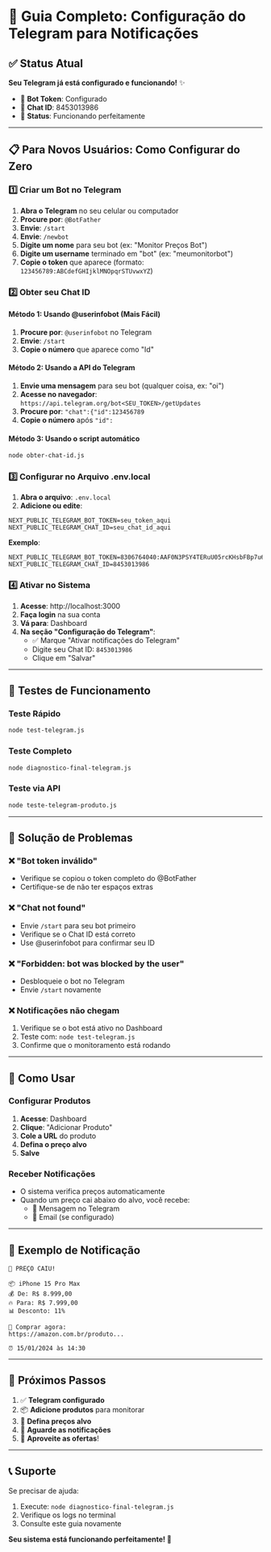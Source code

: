 # 🤖 Guia Completo: Configuração do Telegram para Notificações

## ✅ Status Atual

**Seu Telegram já está configurado e funcionando!** ✨

- 🤖 **Bot Token**: Configurado
- 💬 **Chat ID**: 8453013986
- 📱 **Status**: Funcionando perfeitamente

---

## 📋 Para Novos Usuários: Como Configurar do Zero

### 1️⃣ Criar um Bot no Telegram

1. **Abra o Telegram** no seu celular ou computador
2. **Procure por**: `@BotFather`
3. **Envie**: `/start`
4. **Envie**: `/newbot`
5. **Digite um nome** para seu bot (ex: "Monitor Preços Bot")
6. **Digite um username** terminado em "bot" (ex: "meumonitorbot")
7. **Copie o token** que aparece (formato: `123456789:ABCdefGHIjklMNOpqrSTUvwxYZ`)

### 2️⃣ Obter seu Chat ID

#### Método 1: Usando @userinfobot (Mais Fácil)
1. **Procure por**: `@userinfobot` no Telegram
2. **Envie**: `/start`
3. **Copie o número** que aparece como "Id"

#### Método 2: Usando a API do Telegram
1. **Envie uma mensagem** para seu bot (qualquer coisa, ex: "oi")
2. **Acesse no navegador**: `https://api.telegram.org/bot<SEU_TOKEN>/getUpdates`
3. **Procure por**: `"chat":{"id":123456789`
4. **Copie o número** após `"id":`

#### Método 3: Usando o script automático
```bash
node obter-chat-id.js
```

### 3️⃣ Configurar no Arquivo .env.local

1. **Abra o arquivo**: `.env.local`
2. **Adicione ou edite**:
```env
NEXT_PUBLIC_TELEGRAM_BOT_TOKEN=seu_token_aqui
NEXT_PUBLIC_TELEGRAM_CHAT_ID=seu_chat_id_aqui
```

**Exemplo**:
```env
NEXT_PUBLIC_TELEGRAM_BOT_TOKEN=8306764040:AAF0N3PSY4TERuU05rcKHsbFBp7u6LQNsts
NEXT_PUBLIC_TELEGRAM_CHAT_ID=8453013986
```

### 4️⃣ Ativar no Sistema

1. **Acesse**: http://localhost:3000
2. **Faça login** na sua conta
3. **Vá para**: Dashboard
4. **Na seção "Configuração do Telegram"**:
   - ✅ Marque "Ativar notificações do Telegram"
   - Digite seu Chat ID: `8453013986`
   - Clique em "Salvar"

---

## 🧪 Testes de Funcionamento

### Teste Rápido
```bash
node test-telegram.js
```

### Teste Completo
```bash
node diagnostico-final-telegram.js
```

### Teste via API
```bash
node teste-telegram-produto.js
```

---

## 🔧 Solução de Problemas

### ❌ "Bot token inválido"
- Verifique se copiou o token completo do @BotFather
- Certifique-se de não ter espaços extras

### ❌ "Chat not found"
- Envie `/start` para seu bot primeiro
- Verifique se o Chat ID está correto
- Use @userinfobot para confirmar seu ID

### ❌ "Forbidden: bot was blocked by the user"
- Desbloqueie o bot no Telegram
- Envie `/start` novamente

### ❌ Notificações não chegam
1. Verifique se o bot está ativo no Dashboard
2. Teste com: `node test-telegram.js`
3. Confirme que o monitoramento está rodando

---

## 📱 Como Usar

### Configurar Produtos
1. **Acesse**: Dashboard
2. **Clique**: "Adicionar Produto"
3. **Cole a URL** do produto
4. **Defina o preço alvo**
5. **Salve**

### Receber Notificações
- O sistema verifica preços automaticamente
- Quando um preço cai abaixo do alvo, você recebe:
  - 📱 Mensagem no Telegram
  - 📧 Email (se configurado)

---

## 🎯 Exemplo de Notificação

```
🎉 PREÇO CAIU!

📦 iPhone 15 Pro Max
💰 De: R$ 8.999,00
🔥 Para: R$ 7.999,00
📊 Desconto: 11%

🛒 Comprar agora:
https://amazon.com.br/produto...

⏰ 15/01/2024 às 14:30
```

---

## 🚀 Próximos Passos

1. ✅ **Telegram configurado**
2. 📦 **Adicione produtos** para monitorar
3. 🎯 **Defina preços alvo**
4. 📱 **Aguarde as notificações**
5. 🛒 **Aproveite as ofertas**!

---

## 📞 Suporte

Se precisar de ajuda:
1. Execute: `node diagnostico-final-telegram.js`
2. Verifique os logs no terminal
3. Consulte este guia novamente

**Seu sistema está funcionando perfeitamente! 🎉**